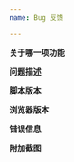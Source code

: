 ```yaml
---
name: Bug 反馈

---
```

<!-- 发布后默认您已阅读发贴须知 -->
<!-- https://github.com/the1812/Bilibili-Evolved/blob/preview/issue-rules.md -->

<!-- 发之前记得看下置顶问题 (Pinned issues)(如果有的话) -->
<!-- https://github.com/the1812/Bilibili-Evolved/issues -->

**关于哪一项功能**


**问题描述**
<!-- 如何重现此问题, 在哪个页面里出现这个问题, 比如视频相关的可以提供一下av号 -->


**脚本版本**
<!-- 例如正式版1.10.0 -->


**浏览器版本**
<!-- 例如Chrome 80 -->


**错误信息**
<!-- **请尽量填写, 这对于确定问题原因非常重要** -->
<!-- 脚本直接报告的错误信息, 或者浏览器开发者工具(F12 或 Ctrl+Shift+I 召唤)里Console一栏的输出, 详见 https://github.com/the1812/Bilibili-Evolved/wiki/查看浏览器输出的信息 -->


**附加截图**
